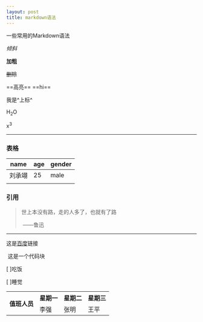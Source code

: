 ```yaml
---
layout: post
title: markdown语法
---
```




一些常用的Markdown语法

*倾斜*

**加粗**

~~删除~~

==高亮== ==hi==

我是^上标^

H<sub>2</sub>O

x<sup>3</sup>

<hr>

### 表格

| name   | age | gender |
| ------ | --- | ------ |
| 刘承翊 | 25  | male   |
|        |     |        |



### 引用

> 世上本没有路，走的人多了，也就有了路
>
> ​																——鲁迅

---



这是[百度](http://www.baidu.com)链接



​    这是一个代码块

[ ]吃饭

[ ]睡觉



<table>
    <tr>
        <th rowspan="2">值班人员</th>
        <th>星期一</th>
        <th>星期二</th>
        <th>星期三</th>
    </tr>
    <tr>
        <td>李强</td>
        <td>张明</td>
        <td>王平</td>
    </tr>
</table>











